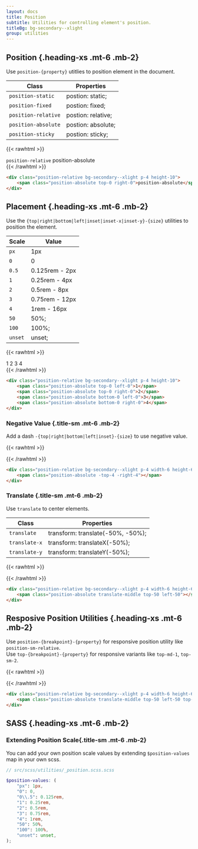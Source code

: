 ```yaml
---
layout: docs
title: Position
subtitle: Utilities for controlling element's position.
titleBg: bg-secondary--xlight
group: utilities
---
```


## Position {.heading-xs .mt-6 .mb-2}

Use `position-{property}` utitlies to position element in the document.

Class | Properties 
--- | --- |  
`position-static`   | postion: static;
`position-fixed`    | postion: fixed;
`position-relative` | postion: relative;
`position-absolute` | postion: absolute;
`position-sticky`   | postion: sticky;


{{< rawhtml >}}
<div class="position-relative bg-secondary--xlight p-4 height-10 mt-8 rounded">
	<code>position-relative</code>
	<span class="p-4 bg-secondary position-absolute top-0 right-0 fg-white rounded">position-absolute</span>
</div>
{{< /rawhtml >}}

``` html
<div class="position-relative bg-secondary--xlight p-4 height-10">
	<span class="position-absolute top-0 right-0">position-absolute</span>
</div>
``` 

## Placement {.heading-xs .mt-6 .mb-2}

Use the `{top|right|bottom|left|inset|inset-x|inset-y}-{size}` utilities to position the element.

Scale | Value 
--- | --- |  
`px`    | 1px
`0`     | 0
`0.5`   | 0.125rem - 2px
`1`     | 0.25rem - 4px
`2`     | 0.5rem - 8px
`3`     | 0.75rem - 12px
`4`     | 1rem - 16px
`50`   | 50%;
`100`  | 100%;
`unset` | unset;

{{< rawhtml >}}
<div class="position-relative bg-secondary--xlight p-4 height-10 mt-8 rounded">
	<span class="width-2 height-2 d-flex flex-items-center flex-justify-center bg-secondary position-absolute top-0 left-0 fg-white rounded">1</span>
	<span class="width-2 height-2 d-flex flex-items-center flex-justify-center bg-secondary position-absolute top-0 right-0 fg-white rounded">2</span>
	<span class="width-2 height-2 d-flex flex-items-center flex-justify-center bg-secondary position-absolute bottom-0 left-0 fg-white rounded">3</span>
	<span class="width-2 height-2 d-flex flex-items-center flex-justify-center bg-secondary position-absolute bottom-0 right-0 fg-white rounded">4</span>
</div>
{{< /rawhtml >}}

``` html
<div class="position-relative bg-secondary--xlight p-4 height-10">
	<span class="position-absolute top-0 left-0">1</span>
	<span class="position-absolute top-0 right-0">2</span>
	<span class="position-absolute bottom-0 left-0">3</span>
	<span class="position-absolute bottom-0 right-0">4</span>
</div>
``` 

###  Negative Value {.title-sm .mt-6 .mb-2}

Add a dash `-{top|right|bottom|left|inset}-{size}` to use negative value.

{{< rawhtml >}}
<div class="position-relative bg-secondary--xlight p-4 width-6 height-6 rounded">
	<span class="p-4 bg-secondary position-absolute -top-4 -right-4 rounded"></span>
</div>
{{< /rawhtml >}}

``` html
<div class="position-relative bg-secondary--xlight p-4 width-6 height-6">
	<span class="position-absolute -top-4 -right-4"></span>
</div>
``` 

###  Translate {.title-sm .mt-6 .mb-2}

Use `translate` to center elements.

Class | Properties 
--- | --- |  
`translate`   | transform: translate(-50%, -50%);
`translate-x` | transform: translateX(-50%); 
`translate-y` | transform: translateY(-50%);


{{< rawhtml >}}
<div class="position-relative bg-secondary--xlight p-4 width-6 height-6 rounded mt-8">
	<span class="p-4 bg-secondary position-absolute translate-middle top-50 left-50 rounded"></span>
</div>
{{< /rawhtml >}}

``` html
<div class="position-relative bg-secondary--xlight p-4 width-6 height-6">
	<span class="position-absolute translate-middle top-50 left-50"></span>
</div>
``` 


## Resposive Position Utilities {.heading-xs .mt-6 .mb-2}

Use `position-{breakpoint}-{property}` for responsive position utility like `position-sm-relative`.
\
Use `top-{breakpoint}-{property}` for responsive variants like `top-md-1`, `top-sm-2`.


{{< rawhtml >}}
<div class="position-relative bg-secondary--xlight p-4 width-6 height-6 rounded">
	<span class="p-4 bg-secondary position-absolute translate-middle top-50 left-50 top-md-0 left-md-0 rounded"></span>
</div>

{{< /rawhtml >}}

``` html
<div class="position-relative bg-secondary--xlight p-4 width-6 height-68">
	<span class="position-absolute translate-middle top-50 left-50 top-md-0 left-md-0"></span>
</div>
``` 

## SASS {.heading-xs .mt-6 .mb-2}

### Extending Position  Scale{.title-sm .mt-6 .mb-2}

You can add your own position scale values by extending `$position-values` map in your own scss.

``` scss
// src/scss/utilities/_position.scss.scss

$position-values: (
	"px": 1px,
	"0": 0,
	"0\\.5": 0.125rem,
	"1": 0.25rem,
	"2": 0.5rem,
	"3": 0.75rem,
	"4": 1rem,
	"50": 50%,
	"100": 100%,
	"unset": unset,
);
```
